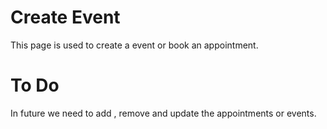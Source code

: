 # Create Event

This page is used to create a event or book an appointment. 

# To Do

In future we need to add , remove and update the appointments or events.
